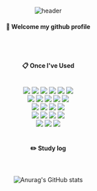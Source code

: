 <div align="center"> 

![header](https://capsule-render.vercel.app/api?type=waving&color=87CEEB&height=200&section=header&text=DataScience&fontColor=87CEEB&fontSize=50&animation=fadeIn&fontAlignY=55&desc=%20&descAlignY=62&descAlign=62)
  
####  :wave: Welcome my github profile

  
 <br/>
 <br/>
  
####  :clipboard: Once I've Used 
  
 <br/>
  
<img src="https://img.shields.io/badge/Python-3776AB?style=for-the-badge&logo=VisualStudioCode&logoColor=white">
<img src="https://img.shields.io/badge/PyTorch-EE4C2C?style=for-the-badge&logo=VisualStudioCode&logoColor=white">
<img src="https://img.shields.io/badge/TensorFlow-FF6F00?style=for-the-badge&logo=VisualStudioCode&logoColor=white">
<img src="https://img.shields.io/badge/Keras-D00000?style=for-the-badge&logo=VisualStudioCode&logoColor=white">
<img src="https://img.shields.io/badge/pandas-150458?style=for-the-badge&logo=VisualStudioCode&logoColor=white">
<img src="https://img.shields.io/badge/FastAPI-009688?style=for-the-badge&logo=VisualStudioCode&logoColor=white">
 <br/>
<img src="https://img.shields.io/badge/DBeaver-382923?style=for-the-badge&logo=VisualStudioCode&logoColor=white">
<img src="https://img.shields.io/badge/PostgreSQL-4169E1?style=for-the-badge&logo=VisualStudioCode&logoColor=white">
<img src="https://img.shields.io/badge/MariaDB-003545?style=for-the-badge&logo=VisualStudioCode&logoColor=white">
<img src="https://img.shields.io/badge/Oracle-F80000?style=for-the-badge&logo=Oracle&logoColor=white"> 
<img src="https://img.shields.io/badge/MySQL-4479A1?style=for-the-badge&logo=MySQL&logoColor=white">
 <br/>
<img src="https://img.shields.io/badge/Git-F05032?style=for-the-badge&logo=VisualStudioCode&logoColor=white">
<img src="https://img.shields.io/badge/github-181717?style=for-the-badge&logo=github&logoColor=white">
<img src="https://img.shields.io/badge/PyCharm-000000?style=for-the-badge&logo=VisualStudioCode&logoColor=white">
<img src="https://img.shields.io/badge/VSCode-007ACC?style=for-the-badge&logo=VisualStudioCode&logoColor=white">
 <br/>
<img src="https://img.shields.io/badge/Slack-4A154B?style=for-the-badge&logo=VisualStudioCode&logoColor=white">
<img src="https://img.shields.io/badge/FileZilla-BF0000?style=for-the-badge&logo=VisualStudioCode&logoColor=white">
<img src="https://img.shields.io/badge/Sourcetree-0052CC?style=for-the-badge&logo=VisualStudioCode&logoColor=white">
<img src="https://img.shields.io/badge/VirtualBox-183A61?style=for-the-badge&logo=VisualStudioCode&logoColor=white">
 <br/>
<img src="https://img.shields.io/badge/Linux-FCC624?style=for-the-badge&logo=VisualStudioCode&logoColor=white">
<img src="https://img.shields.io/badge/LinuxServer-DA3B8A?style=for-the-badge&logo=VisualStudioCode&logoColor=white">
<img src="https://img.shields.io/badge/Ubuntu-E95420?style=for-the-badge&logo=VisualStudioCode&logoColor=white">

   <br/>
   <br/>
 
#### :pencil2: Study log
 
  <br/>
  
![Anurag's GitHub stats](https://github-readme-stats.vercel.app/api?username=BOKZA&show_icons=true&theme=shadow_green)
</div>
